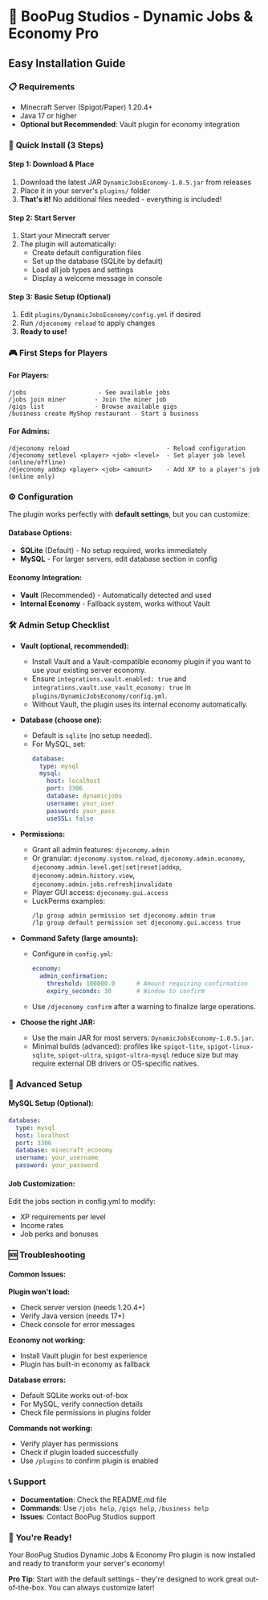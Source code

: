 # 🐶 BooPug Studios - Dynamic Jobs & Economy Pro
## Easy Installation Guide

### 📋 **Requirements**
- Minecraft Server (Spigot/Paper) 1.20.4+
- Java 17 or higher
- **Optional but Recommended**: Vault plugin for economy integration

### 🚀 **Quick Install (3 Steps)**

#### **Step 1: Download & Place**
1. Download the latest JAR `DynamicJobsEconomy-1.0.5.jar` from releases
2. Place it in your server's `plugins/` folder
3. **That's it!** No additional files needed - everything is included!

#### **Step 2: Start Server**
1. Start your Minecraft server
2. The plugin will automatically:
   - Create default configuration files
   - Set up the database (SQLite by default)
   - Load all job types and settings
   - Display a welcome message in console

#### **Step 3: Basic Setup (Optional)**
1. Edit `plugins/DynamicJobsEconomy/config.yml` if desired
2. Run `/djeconomy reload` to apply changes
3. **Ready to use!**

### 🎮 **First Steps for Players**

#### **For Players:**
```
/jobs                    - See available jobs
/jobs join miner        - Join the miner job
/gigs list              - Browse available gigs
/business create MyShop restaurant - Start a business
```

#### **For Admins:**
```
/djeconomy reload                           - Reload configuration
/djeconomy setlevel <player> <job> <level>  - Set player job level (online/offline)
/djeconomy addxp <player> <job> <amount>    - Add XP to a player's job (online only)
```

### ⚙️ **Configuration**

The plugin works perfectly with **default settings**, but you can customize:

#### **Database Options:**
- **SQLite** (Default) - No setup required, works immediately
- **MySQL** - For larger servers, edit database section in config

#### **Economy Integration:**
- **Vault** (Recommended) - Automatically detected and used
- **Internal Economy** - Fallback system, works without Vault

### 🛠️ **Admin Setup Checklist**

- **Vault (optional, recommended):**
  - Install Vault and a Vault-compatible economy plugin if you want to use your existing server economy.
  - Ensure `integrations.vault.enabled: true` and `integrations.vault.use_vault_economy: true` in `plugins/DynamicJobsEconomy/config.yml`.
  - Without Vault, the plugin uses its internal economy automatically.

- **Database (choose one):**
  - Default is `sqlite` (no setup needed).
  - For MySQL, set:
    ```yaml
    database:
      type: mysql
      mysql:
        host: localhost
        port: 3306
        database: dynamicjobs
        username: your_user
        password: your_pass
        useSSL: false
    ```

- **Permissions:**
  - Grant all admin features: `djeconomy.admin`
  - Or granular: `djeconomy.system.reload`, `djeconomy.admin.economy`, `djeconomy.admin.level.get|set|reset|addxp`, `djeconomy.admin.history.view`, `djeconomy.admin.jobs.refresh|invalidate`
  - Player GUI access: `djeconomy.gui.access`
  - LuckPerms examples:
    ```bash
    /lp group admin permission set djeconomy.admin true
    /lp group default permission set djeconomy.gui.access true
    ```

- **Command Safety (large amounts):**
  - Configure in `config.yml`:
    ```yaml
    economy:
      admin_confirmation:
        threshold: 100000.0      # Amount requiring confirmation
        expiry_seconds: 30       # Window to confirm
    ```
  - Use `/djeconomy confirm` after a warning to finalize large operations.

- **Choose the right JAR:**
  - Use the main JAR for most servers: `DynamicJobsEconomy-1.0.5.jar`.
  - Minimal builds (advanced): profiles like `spigot-lite`, `spigot-linux-sqlite`, `spigot-ultra`, `spigot-ultra-mysql` reduce size but may require external DB drivers or OS-specific natives.

### 🔧 **Advanced Setup**

#### **MySQL Setup (Optional):**
```yaml
database:
  type: mysql
  host: localhost
  port: 3306
  database: minecraft_economy
  username: your_username
  password: your_password
```

#### **Job Customization:**
Edit the jobs section in config.yml to modify:
- XP requirements per level
- Income rates
- Job perks and bonuses

### 🆘 **Troubleshooting**

#### **Common Issues:**

**Plugin won't load:**
- Check server version (needs 1.20.4+)
- Verify Java version (needs 17+)
- Check console for error messages

**Economy not working:**
- Install Vault plugin for best experience
- Plugin has built-in economy as fallback

**Database errors:**
- Default SQLite works out-of-box
- For MySQL, verify connection details
- Check file permissions in plugins folder

**Commands not working:**
- Verify player has permissions
- Check if plugin loaded successfully
- Use `/plugins` to confirm plugin is enabled

### 📞 **Support**

- **Documentation**: Check the README.md file
- **Commands**: Use `/jobs help`, `/gigs help`, `/business help`
- **Issues**: Contact BooPug Studios support

### 🎉 **You're Ready!**

Your BooPug Studios Dynamic Jobs & Economy Pro plugin is now installed and ready to transform your server's economy!

**Pro Tip**: Start with the default settings - they're designed to work great out-of-the-box. You can always customize later!
